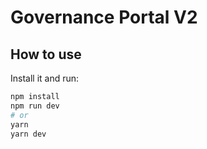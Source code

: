 # Governance Portal V2

## How to use

Install it and run:

```bash
npm install
npm run dev
# or
yarn
yarn dev
```
